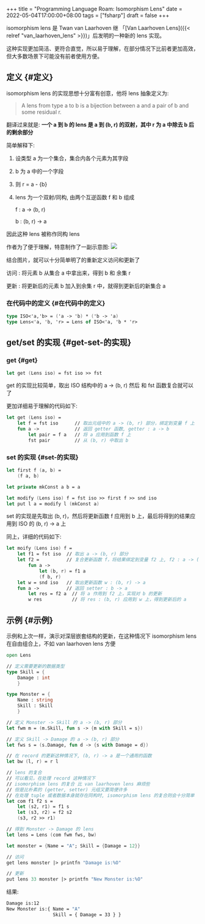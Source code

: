 +++
title = "Programming Language Roam: Isomorphism Lens"
date = 2022-05-04T17:00:00+08:00
tags = ["fsharp"]
draft = false
+++

isomorphism lens 是 Twan van Laarhoven 继 「[Van Laarhoven Lens]({{< relref "van_laarhoven_lens" >}})」后发明的一种新的 lens 实现。

这种实现更加简洁、更符合直觉，所以易于理解，在部分情况下比前者更加高效，但大多数场景下可能没有前者使用方便。


## 定义 {#定义}

isomorphism lens 的实现思想十分富有创意，他将 lens 抽象定义为:

> A lens from type a to b is a bijection between a and a pair of b and some residual r.

翻译过来就是: **一个 a 到 b 的 lens 是 a 到 (b, r) 的双射，其中 r 为 a 中除去 b 后的剩余部分**

简单解释下:

1.  设类型 a 为一个集合，集合内各个元素为其字段
2.  b 为 a 中的一个字段
3.  则 r = a - {b}
4.  lens 为一个双射/同构, 由两个互逆函数 f 和 b 组成

    f : a -&gt; (b, r)

    b : (b, r) -&gt; a

因此这种 lens 被称作同构 lens

作者为了便于理解，特意制作了一副示意图:
![](https://www.twanvl.nl/image/lens/isolens1.png)

结合图片，就可以十分简单明了的重新定义访问和更新了

访问
: 将元素 b 从集合 a 中拿出来，得到 b 和 余集 r

更新
: 将更新后的元素 b 加入到余集 r 中，就得到更新后的新集合 a


### 在代码中的定义 {#在代码中的定义}

```fsharp
type ISO<'a,'b> = ('a -> 'b) * ('b -> 'a)
type Lens<'a, 'b, 'r> = Lens of ISO<'a, 'b * 'r>
```


## get/set 的实现 {#get-set-的实现}


### get {#get}

```fsharp
let get (Lens iso) = fst iso >> fst
```

get 的实现比较简单，取出 ISO 结构中的 a -&gt; (b, r) 然后 和 fst 函数复合就可以了

更加详细易于理解的代码如下:

```fsharp
let get (Lens iso) =
    let f = fst iso      // 取出元组中的 a -> (b, r) 部分，绑定到变量 f 上
    fun a ->             // 返回 getter 函数, getter : a -> b
        let pair = f a   // 将 a 应用到函数 f 上
        fst pair         // 从 (b, r) 中取出 b
```


### set 的实现 {#set-的实现}

```fsharp
let first f (a, b) =
    (f a, b)

let private mkConst a b = a

let modify (Lens iso) f = fst iso >> first f >> snd iso
let put l a = modify l (mkConst a)
```

set 的实现是先取出 (b, r)，然后将更新函数 f 应用到 b 上，最后将得到的结果应用到 ISO 的 (b, r) -&gt; a 上

同上，详细的代码如下:

```fsharp
let moify (Lens iso) f =
    let f1 = fst iso  // 取出 a -> (b, r) 部分
    let f2 =          // 复合更新函数 f，将结果绑定到变量 f2 上, f2 : a -> (b, r)
        fun a ->
            let (b, r) = f1 a
            (f b, r)
    let w = snd iso   // 取出更新函数 w : (b, r) -> a
    fun a ->          // 返回 setter : b -> a
        let res = f2 a  // 将 a 作用到 f2 上，实现对 b 的更新
        w res           // 将 res : (b, r) 应用到 w 上，得到更新后的 a
```


## 示例 {#示例}

示例和上次一样，演示对深层嵌套结构的更新，在这种情况下 isomorphism lens 在自由组合上，不如 van laarhoven lens 方便

```fsharp
open Lens

// 定义需要更新的数据类型
type Skill = {
    Damage : int
    }

type Monster = {
    Name : string
    Skill : Skill
    }

// 定义 Monster -> Skill 的 a -> (b, r) 部分
let fwm m = (m.Skill, fun s -> {m with Skill = s})

// 定义 Skill -> Damage 的 a -> (b, r) 部分
let fws s = (s.Damage, fun d -> {s with Damage = d})

// 在 record 的更新这种情况下, (b, r) -> a 是一个通用的函数
let bw (l, r) = r l

// lens 的复合
// 可以看见，在处理 record 这种情况下
// isomorphism lens 的复合 比 van laarhoven lens 麻烦些
// 但是比朴素的 (getter, setter) 元组又要简便许多
// 在处理 tuple 或者数据本身就存在同构时, isomorphism lens 的复合则会十分简单
let com f1 f2 s =
    let (s2, r1) = f1 s
    let (s3, r2) = f2 s2
    (s3, r2 >> r1)

// 得到 Monster -> Damage 的 lens
let lens = Lens (com fwm fws, bw)

let monster = {Name = "A"; Skill = {Damage = 12}}

// 访问
get lens monster |> printfn "Damage is:%O"

// 更新
put lens 33 monster |> printfn "New Monster is:%O"

```

结果:

```bash
Damage is:12
New Monster is:{ Name = "A"
                 Skill = { Damage = 33 } }
```
